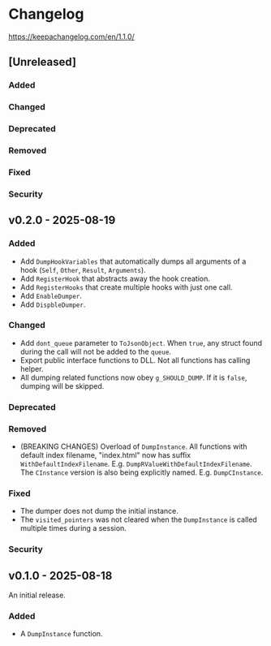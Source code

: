 # Changelog

https://keepachangelog.com/en/1.1.0/

## [Unreleased]

### Added
### Changed
### Deprecated
### Removed
### Fixed
### Security

## v0.2.0 - 2025-08-19

### Added

- Add `DumpHookVariables` that automatically dumps all arguments of a hook (`Self`, `Other`,
  `Result`, `Arguments`).
- Add `RegisterHook` that abstracts away the hook creation.
- Add `RegisterHooks` that create multiple hooks with just one call.
- Add `EnableDumper`.
- Add `DispbleDumper`.

### Changed

- Add `dont_queue` parameter to `ToJsonObject`. When `true`, any struct found during the call
  will not be added to the `queue`.
- Export public interface functions to DLL. Not all functions has calling helper.
- All dumping related functions now obey `g_SHOULD_DUMP`. If it is `false`, dumping will be skipped.

### Deprecated
### Removed

- (BREAKING CHANGES) Overload of `DumpInstance`. All functions with default index filename, "index.html" now has suffix
  `WithDefaultIndexFilename`. E.g. `DumpRValueWithDefaultIndexFilename`. The `CInstance` version
  is also being explicitly named. E.g. `DumpCInstance`.

### Fixed

- The dumper does not dump the initial instance.
- The `visited_pointers` was not cleared when the `DumpInstance` is called multiple times
  during a session.

### Security

## v0.1.0 - 2025-08-18

An initial release.

### Added

- A `DumpInstance` function.
